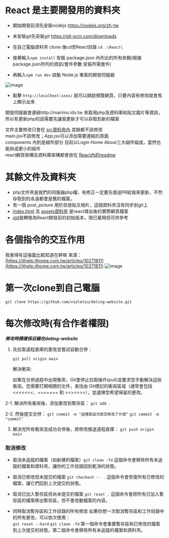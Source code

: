 # React 是主要開發用的資料夾
- 開始開發前須先安裝nodejs https://nodejs.org/zh-tw 
- 未安裝git先安裝git https://git-scm.com/downloads
- 在自己電腦資料夾 clone 後cd至React目錄 `cd .\React\`

- 接著輸入`npm install` 安裝 package.json 內列出的所有依賴(根據 package.json所列的資訊/套件參數 安裝所需套件)

- 再輸入`npm run dev` 啟動 Node.js 專案的開發伺服器

![image](https://github.com/user-attachments/assets/82c94567-6101-48b7-bc3f-3f7fd739ef0b)

- 點擊 `http://localhost:xxxx/` 就可以開啟預覽網頁，只要內容有修改就會馬上顯示出來

開發伺服器會連結http://marimo.idv.tw 來取用php及資料庫和貼文圖片等資訊，所以有更新php的話需要先讓我更新才可以存取到新的檔案  

文件主要修改只會在 [src資料夾內](https://github.com/violetzu/dating-website/tree/main/React/src) 其餘都不該修改  
main.jsx不該修改；App.jsx可以添加需要連結的頁面  
components 內則是組件部分 目前以Login Home About三大組件組成，當然也能拆成更小的組件  
react網頁架構及資料庫架構都會放在 [React內的readme](https://github.com/violetzu/dating-website/tree/main/React/README.md)



# 其餘文件及資料夾
- php文件夾是我們的伺服器php檔，有修正一定要先發送PR給我來更新，不然存取到的永遠都會是舊的檔案。  
- 有一個 post_picture 用於存放貼文相片，這個資料夾沒有同步到git上  
- [index.html](https://github.com/violetzu/dating-website/tree/main/index.html) 及 [assets資料夾](https://github.com/violetzu/dating-website/tree/main/assets) 是react導出後的實際網頁檔案  
- [old](https://github.com/violetzu/dating-website/tree/main/old/)是轉換為React開發前的初始版本，現已棄用但可供參考

# 各個指令的交互作用
我覺得有這張圖比較知道在幹嘛 來源：[https://ithelp.ithome.com.tw/articles/10271811](https://ithelp.ithome.com.tw/articles/10271811)
![image](https://github.com/user-attachments/assets/d88b1720-4b37-47c2-a8c7-9ee156b5c80a)

# 第一次clone到自己電腦
`git clone https://github.com/violetzu/dating-website.git`

# 每次修改時(有合作者權限)
***修改時請確保目錄在dating-website***

1. 先拉取遠程倉庫的更改並嘗試自動合併：

   `git pull origin main`

   解決衝突:
   
   如果在合併過程中出現衝突，Git會停止拉取操作(pull)並要求您手動解決這些衝突。您需要打開相關的文件，查找由 Git標記的衝突區域（通常會包括 <<<<<<<、======= 和 >>>>>>>），並選擇您希望保留的更改。

2-1. 解決所有衝突後，添加更改到暫存區：
   `git add .`

2-2. 然後提交合併：
   `git commit -m "這裡寫這次提交修改了什麼"` `git commit -m "commit"` 

3. 解決完所有衝突並成功合併後，將修改推送遠程倉庫：
   `git push origin main`
   
### 取消修改
- 取消未追蹤的檔案（如新建的檔案）`git clean -fd` 這個命令會移除所有未追蹤的檔案和資料夾，讓你的工作目錄回到乾淨的狀態。


- 取消已修改但未提交的檔案 `git checkout -- .` 這個命令會恢復所有已修改的檔案，讓它們回到上次提交的狀態。


- 取消已加入暫存區但尚未提交的檔案 `git reset .` 這個命令會把所有已加入暫存區的檔案移出暫存區，但不會改動檔案的內容。

- 同時取消暫存區和工作目錄的所有修改 如果你想一次取消暫存區和工作目錄中的所有更改，可以依次使用：  
      `git reset --hard` `git clean -fd` 第一個命令會重置暫存區和已修改的檔案到上次提交的狀態，第二個命令會移除所有未追蹤的檔案和資料夾。








